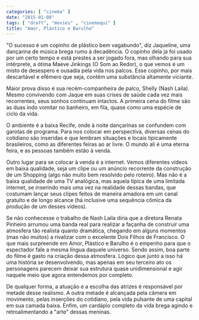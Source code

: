 ```yaml
---
categories: [ "cinema" ]
date: "2015-01-08"
tags: [ "draft", "movies" , "cinemaqui" ]
title: "Amor, Plástico e Barulho"
---
```

"O sucesso é um copinho de plástico bem vagabundo", diz Jaqueline,
uma dançarina de música brega rumo à decadência. O copinho dela
já foi usado por um certo tempo e está prestes a ser jogado fora,
mas olhando para sua intérprete, a ótima Maeve Jinkings (O Som ao
Redor), o que vemos é um misto de desespero e ousadia pela vida nos
palcos. Esse copinho, por mais descartável e efêmero que seja, contém
uma substância altamente viciante.

Maior prova disso é sua recém-companheira de palco, Shelly (Nash
Laila). Mesmo convivendo com Jaque em suas crises de saúde cada vez
mais recorrentes, seus sonhos continuam intactos. A primeira cena do
filme são as duas indo vomitar no banheiro, em fila, quase como uma
espécie de ciclo da vida.

O ambiente é a baixa Recife, onde à noite dançarinas se confundem com
garotas de programa. Para nos colocar em perspectiva, diversas cenas do
cotidiano são inseridas e que lembram situações e locais tipicamente
brasileiros, como as diferentes feiras ao ar livre. O mundo ali é uma
eterna feira, e as pessoas também estão à venda.

Outro lugar para se colocar à venda é a internet. Vemos diferentes
vídeos em baixa qualidade, seja um clipe ou um anúncio recorrente
da construção de um Shopping (algo não muito bem resolvido pelo
roteiro). Mas não é a baixa qualidade de uma TV analógica, mas aquela
típica de uma limitada internet, se inserindo mais uma vez na realidade
dessas bandas, que costumam lançar seus clipes feitos de maneira amadora
em um canal gratuito e de longo alcance (há inclusive uma sequência
cômica da produção de um desses vídeos).

Se não conhecesse o trabalho de Nash Laila diria que a diretora Renata
Pinheiro arrumou uma banda real para realizar a façanha de construir uma
atmosfera tão realista quanto dramática, chegando em alguns momentos
(mas não muitos) a rivalizar com o excelente Dois Filhos de Francisco. O
que mais surpreende em Amor, Plástico e Barulho é o empenho para que
o espectador fale a mesma língua daquele universo. Sendo assim, boa
parte do filme é gasto na criação dessa atmosfera. Lógico que junto
a isso há uma história se desenvolvendo, mas apenas em seu terceiro
ato os personagens parecem deixar sua estrutura quase unidimensional e
agir naquele meio que agora entendemos por completo.

De qualquer forma, a atuação e a escolha das atrizes é responsável
por metade desse realismo. A outra metade é alcançada pela câmera
em movimento, pelas inserções do cotidiano, pela vida pulsante de uma
capital em sua camada baixa. Enfim, um cardápio completo da vida brega
agindo e retroalimentando a "arte" dessas meninas.
